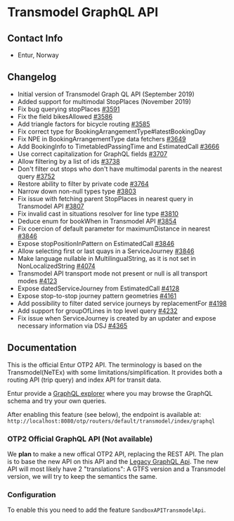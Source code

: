 # Transmodel GraphQL API

## Contact Info

- Entur, Norway

## Changelog

- Initial version of Transmodel Graph QL API (September 2019)
- Added support for multimodal StopPlaces (November 2019)
- Fix bug querying stopPlaces [#3591](https://github.com/opentripplanner/OpenTripPlanner/pull/3591)
- Fix the field bikesAllowed [#3586](https://github.com/opentripplanner/OpenTripPlanner/pull/3586)
- Add triangle factors for bicycle
  routing [#3585](https://github.com/opentripplanner/OpenTripPlanner/pull/3585)
- Fix correct type for BookingArrangementType#latestBookingDay
- Fix NPE in BookingArrangementType data
  fetchers [#3649](https://github.com/opentripplanner/OpenTripPlanner/pull/3649)
- Add BookingInfo to TimetabledPassingTime and
  EstimatedCall [#3666](https://github.com/opentripplanner/OpenTripPlanner/pull/3666)
- Use correct capitalization for GraphQL
  fields [#3707](https://github.com/opentripplanner/OpenTripPlanner/pull/3707)
- Allow filtering by a list of
  ids [#3738](https://github.com/opentripplanner/OpenTripPlanner/pull/3738)
- Don't filter out stops who don't have multimodal parents in the nearest
  query [#3752](https://github.com/opentripplanner/OpenTripPlanner/pull/3752)
- Restore ability to filter by private
  code [#3764](https://github.com/opentripplanner/OpenTripPlanner/pull/3764)
- Narrow down non-null types
  type [#3803](https://github.com/opentripplanner/OpenTripPlanner/pull/3803)
- Fix issue with fetching parent StopPlaces in nearest query in Transmodel
  API [#3807](https://github.com/opentripplanner/OpenTripPlanner/pull/3807)
- Fix invalid cast in situations resolver for line
  type [#3810](https://github.com/opentripplanner/OpenTripPlanner/pull/3810)
- Deduce enum for bookWhen in Transmodel
  API [#3854](https://github.com/opentripplanner/OpenTripPlanner/pull/3854)
- Fix coercion of default parameter for maximumDistance in
  nearest [#3846](https://github.com/opentripplanner/OpenTripPlanner/pull/3846)
- Expose stopPositionInPattern on
  EstimatedCall [#3846](https://github.com/opentripplanner/OpenTripPlanner/pull/3846)
- Allow selecting first or last quays in a
  ServiceJourney [#3846](https://github.com/opentripplanner/OpenTripPlanner/pull/3846)
- Make language nullable in MultilingualString, as it is not set in NonLocalizedString
  [#4074](https://github.com/opentripplanner/OpenTripPlanner/pull/4074)
- Transmodel API transport mode not present or null is all transport modes
  [#4123](https://github.com/opentripplanner/OpenTripPlanner/pull/4123)
- Expose datedServiceJourney from EstimatedCall 
  [#4128](https://github.com/opentripplanner/OpenTripPlanner/pull/4128)
- Expose stop-to-stop journey pattern geometries
  [#4161](https://github.com/opentripplanner/OpenTripPlanner/pull/4161)
- Add possibility to filter dated service journeys by replacementFor
  [#4198](https://github.com/opentripplanner/OpenTripPlanner/pull/4198)
- Add support for groupOfLines in top level query
  [#4232](https://github.com/opentripplanner/OpenTripPlanner/pull/4232)
- Fix issue when ServiceJourney is created by an updater and expose necessary information via DSJ
  [#4365](https://github.com/opentripplanner/OpenTripPlanner/pull/4365)

## Documentation

This is the official Entur OTP2 API. The terminology is based on the Transmodel(NeTEx) with some
limitations/simplification. It provides both a routing API (trip query) and index API for transit
data.

Entur provide a [GraphQL explorer](https://api.entur.io/graphql-explorer) where you may browse the
GraphQL schema and try your own queries.

After enabling this feature (see below), the endpoint is available
at: `http://localhost:8080/otp/routers/default/transmodel/index/graphql`

### OTP2 Official GraphQL API (Not available)

We **plan** to make a new offical OTP2 API, replacing the REST API. The plan is to base the new API
on this API and the [Legacy GraphQL Api](LegacyGraphQLApi.md). The new API will most likely have 2
"translations": A GTFS version and a Transmodel version, we will try to keep the semantics the same.

### Configuration

To enable this you need to add the feature `SandboxAPITransmodelApi`.
 
 
